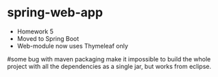 # spring-web-app

- Homework 5
- Moved to Spring Boot
- Web-module now uses Thymeleaf only

#some bug with maven packaging make it impossible to build the whole project with all the dependencies as a single jar, but works from eclipse. 
